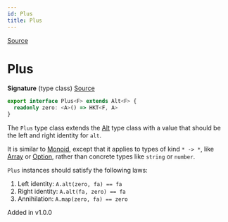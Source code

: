 ```yaml
---
id: Plus
title: Plus
---
```


[Source](https://github.com/gcanti/fp-ts/blob/master/src/Plus.ts)

# Plus

**Signature** (type class) [Source](https://github.com/gcanti/fp-ts/blob/master/src/Plus.ts#L19-L21)

```ts
export interface Plus<F> extends Alt<F> {
  readonly zero: <A>() => HKT<F, A>
}
```

The `Plus` type class extends the [Alt](./Alt.md) type class with a value that should be the left and right identity for `alt`.

It is similar to [Monoid](./Monoid.md), except that it applies to types of kind `* -> *`, like [Array](./Array.md) or [Option](./Option.md), rather than
concrete types like `string` or `number`.

`Plus` instances should satisfy the following laws:

1. Left identity: `A.alt(zero, fa) == fa`
2. Right identity: `A.alt(fa, zero) == fa`
3. Annihilation: `A.map(zero, fa) == zero`

Added in v1.0.0
